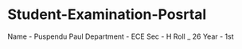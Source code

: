 # Student-Examination-Posrtal
Name - Puspendu Paul  Department - ECE  Sec - H Roll _ 26  Year - 1st
